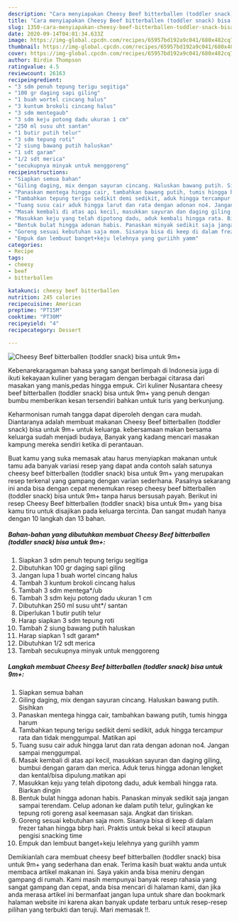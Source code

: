 ```yaml
---
description: "Cara menyiapakan Cheesy Beef bitterballen (toddler snack) bisa untuk 9m+ Homemade"
title: "Cara menyiapakan Cheesy Beef bitterballen (toddler snack) bisa untuk 9m+ Homemade"
slug: 1350-cara-menyiapakan-cheesy-beef-bitterballen-toddler-snack-bisa-untuk-9m-homemade
date: 2020-09-14T04:01:34.633Z
image: https://img-global.cpcdn.com/recipes/65957bd192a9c041/680x482cq70/cheesy-beef-bitterballen-toddler-snack-bisa-untuk-9m-foto-resep-utama.jpg
thumbnail: https://img-global.cpcdn.com/recipes/65957bd192a9c041/680x482cq70/cheesy-beef-bitterballen-toddler-snack-bisa-untuk-9m-foto-resep-utama.jpg
cover: https://img-global.cpcdn.com/recipes/65957bd192a9c041/680x482cq70/cheesy-beef-bitterballen-toddler-snack-bisa-untuk-9m-foto-resep-utama.jpg
author: Birdie Thompson
ratingvalue: 4.5
reviewcount: 26163
recipeingredient:
- "3 sdm penuh tepung terigu segitiga"
- "100 gr daging sapi giling"
- "1 buah wortel cincang halus"
- "3 kuntum brokoli cincang halus"
- "3 sdm mentegaub"
- "3 sdm keju potong dadu ukuran 1 cm"
- "250 ml susu uht santan"
- "1 butir putih telur"
- "3 sdm tepung roti"
- "2 siung bawang putih haluskan"
- "1 sdt garam"
- "1/2 sdt merica"
- "secukupnya minyak untuk menggoreng"
recipeinstructions:
- "Siapkan semua bahan"
- "Giling daging, mix dengan sayuran cincang. Haluskan bawang putih. Sisihkan"
- "Panaskan mentega hingga cair, tambahkan bawang putih, tumis hingga harum"
- "Tambahkan tepung terigu sedikit demi sedikit, aduk hingga tercampur rata dan tidak menggumpal. Matikan api"
- "Tuang susu cair aduk hingga larut dan rata dengan adonan no4. Jangan sampai menggumpal."
- "Masak kembali di atas api kecil, masukkan sayuran dan daging giling, bumbui dengan garam dan merica. Aduk terus hingga adonan lengket dan kental/bisa dipulung.matikan api"
- "Masukkan keju yang telah dipotong dadu, aduk kembali hingga rata. Biarkan dingin"
- "Bentuk bulat hingga adonan habis. Panaskan minyak sedikit saja jangan sampai terendam. Celup adonan ke dalam putih telur, gulingkan ke tepung roti goreng asal keemasan saja. Angkat dan tiriskan."
- "Goreng sesuai kebutuhan saja mom. Sisanya bisa di keep di dalam frezer tahan hingga bbrp hari. Praktis untuk bekal si kecil ataupun pengisi snacking time"
- "Empuk dan lembuut banget+keju lelehnya yang guriihh yamm"
categories:
- Recipe
tags:
- cheesy
- beef
- bitterballen

katakunci: cheesy beef bitterballen 
nutrition: 245 calories
recipecuisine: American
preptime: "PT15M"
cooktime: "PT30M"
recipeyield: "4"
recipecategory: Dessert

---
```



![Cheesy Beef bitterballen (toddler snack) bisa untuk 9m+](https://img-global.cpcdn.com/recipes/65957bd192a9c041/680x482cq70/cheesy-beef-bitterballen-toddler-snack-bisa-untuk-9m-foto-resep-utama.jpg)

Kebenarekaragaman bahasa yang sangat berlimpah di Indonesia juga di ikuti kekayaan kuliner yang beragam dengan berbagai citarasa dari masakan yang manis,pedas hingga empuk. Ciri kuliner Nusantara cheesy beef bitterballen (toddler snack) bisa untuk 9m+ yang penuh dengan bumbu memberikan kesan tersendiri bahkan untuk turis yang berkunjung.




Keharmonisan rumah tangga dapat diperoleh dengan cara mudah. Diantaranya adalah membuat makanan Cheesy Beef bitterballen (toddler snack) bisa untuk 9m+ untuk keluarga. kebersamaan makan bersama keluarga sudah menjadi budaya, Banyak yang kadang mencari masakan kampung mereka sendiri ketika di perantauan.

Buat kamu yang suka memasak atau harus menyiapkan makanan untuk tamu ada banyak variasi resep yang dapat anda contoh salah satunya cheesy beef bitterballen (toddler snack) bisa untuk 9m+ yang merupakan resep terkenal yang gampang dengan varian sederhana. Pasalnya sekarang ini anda bisa dengan cepat menemukan resep cheesy beef bitterballen (toddler snack) bisa untuk 9m+ tanpa harus bersusah payah.
Berikut ini resep Cheesy Beef bitterballen (toddler snack) bisa untuk 9m+ yang bisa kamu tiru untuk disajikan pada keluarga tercinta. Dan sangat mudah hanya dengan 10 langkah dan 13 bahan.


<!--inarticleads1-->

##### Bahan-bahan yang dibutuhkan membuat Cheesy Beef bitterballen (toddler snack) bisa untuk 9m+:

1. Siapkan 3 sdm penuh tepung terigu segitiga
1. Dibutuhkan 100 gr daging sapi giling
1. Jangan lupa 1 buah wortel cincang halus
1. Tambah 3 kuntum brokoli cincang halus
1. Tambah 3 sdm mentega*/ub
1. Tambah 3 sdm keju potong dadu ukuran 1 cm
1. Dibutuhkan 250 ml susu uht*/ santan
1. Diperlukan 1 butir putih telur
1. Harap siapkan 3 sdm tepung roti
1. Tambah 2 siung bawang putih haluskan
1. Harap siapkan 1 sdt garam*
1. Dibutuhkan 1/2 sdt merica
1. Tambah secukupnya minyak untuk menggoreng




<!--inarticleads2-->

##### Langkah membuat  Cheesy Beef bitterballen (toddler snack) bisa untuk 9m+:

1. Siapkan semua bahan
1. Giling daging, mix dengan sayuran cincang. Haluskan bawang putih. Sisihkan
1. Panaskan mentega hingga cair, tambahkan bawang putih, tumis hingga harum
1. Tambahkan tepung terigu sedikit demi sedikit, aduk hingga tercampur rata dan tidak menggumpal. Matikan api
1. Tuang susu cair aduk hingga larut dan rata dengan adonan no4. Jangan sampai menggumpal.
1. Masak kembali di atas api kecil, masukkan sayuran dan daging giling, bumbui dengan garam dan merica. Aduk terus hingga adonan lengket dan kental/bisa dipulung.matikan api
1. Masukkan keju yang telah dipotong dadu, aduk kembali hingga rata. Biarkan dingin
1. Bentuk bulat hingga adonan habis. Panaskan minyak sedikit saja jangan sampai terendam. Celup adonan ke dalam putih telur, gulingkan ke tepung roti goreng asal keemasan saja. Angkat dan tiriskan.
1. Goreng sesuai kebutuhan saja mom. Sisanya bisa di keep di dalam frezer tahan hingga bbrp hari. Praktis untuk bekal si kecil ataupun pengisi snacking time
1. Empuk dan lembuut banget+keju lelehnya yang guriihh yamm




Demikianlah cara membuat cheesy beef bitterballen (toddler snack) bisa untuk 9m+ yang sederhana dan enak. Terima kasih buat waktu anda untuk membaca artikel makanan ini. Saya yakin anda bisa meniru dengan gampang di rumah. Kami masih mempunyai banyak resep rahasia yang sangat gampang dan cepat, anda bisa mencari di halaman kami, dan jika anda merasa artikel ini bermanfaat jangan lupa untuk share dan bookmark halaman website ini karena akan banyak update terbaru untuk resep-resep pilihan yang terbukti dan teruji. Mari memasak !!. 
